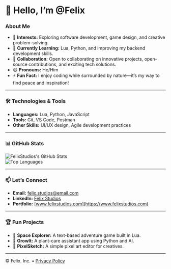 # 👋 Hello, I’m @Felix

### About Me  
- 👀 **Interests:** Exploring software development, game design, and creative problem-solving.  
- 🌱 **Currently Learning:** Lua, Python, and improving my backend development skills.  
- 💞️ **Collaboration:** Open to collaborating on innovative projects, open-source contributions, and exciting tech solutions.  
- 😄 **Pronouns:** He/Him  
- ⚡ **Fun Fact:** I enjoy coding while surrounded by nature—it’s my way to find peace and inspiration!  

---

### 🛠️ Technologies & Tools  
- **Languages:** Lua, Python, JavaScript  
- **Tools:** Git, VS Code, Postman  
- **Other Skills:** UI/UX design, Agile development practices  

---

### 📊 GitHub Stats  

![FelixStudios's GitHub Stats](https://github-readme-stats.vercel.app/api?username=FelixStudios&show_icons=true&theme=radical&hide=prs,issues)  
![Top Languages](https://github-readme-stats.vercel.app/api/top-langs/?username=FelixStudios&layout=compact&theme=radical)  

---

### 📫 Let’s Connect  
- **Email:** [felix.studios@email.com](mailto:felix.studios@email.com)  
- **LinkedIn:** [Felix Studios](https://www.linkedin.com/in/felix-studios)  
- **Portfolio:** [www.felixstudios.com](https://www.felixstudios.com)  

---

### 🏆 Fun Projects  
- 🌌 **Space Explorer:** A text-based adventure game built in Lua.  
- 🌱 **GrowIt:** A plant-care assistant app using Python and AI.  
- 🎨 **PixelSketch:** A simple pixel art editor for creatives.  

---

&copy; Felix. Inc. &bull; [Privacy Policy](https://privacy.policy.com)

<!---
FelixStudios/FelixStudios is a ✨ special ✨ repository because its `README.md` (this file) appears on your GitHub profile.
You can click the Preview link to take a look at your changes.
--->
